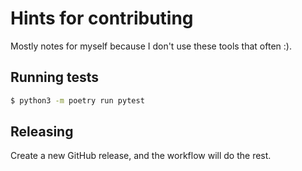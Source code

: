 # Hints for contributing

Mostly notes for myself because I don't use these tools that often :).

## Running tests

```sh
$ python3 -m poetry run pytest
```

## Releasing

Create a new GitHub release, and the workflow will do the rest.
